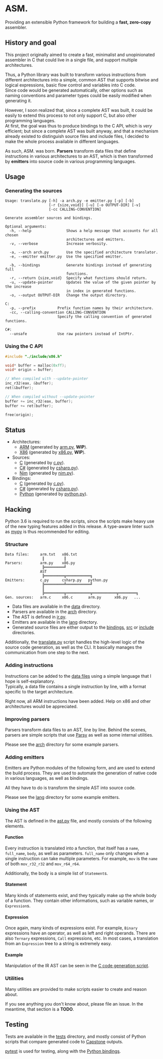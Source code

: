 ASM.
====

Providing an extensible Python framework for building a **fast, zero-copy** assembler.

## History and goal

This project originally aimed to create a fast, minimalist and unopinionated assembler in C
that could live in a single file, and support multiple architectures.

Thus, a Python library was built to transform various instructions from different architectures
into a simple, common AST that supports bitwise and logical expressions, basic flow control
and variables into C code.  
Since code would be generated automatically, other options such as naming conventions and parameter
types could be easily modified when generating it.

However, I soon realized that, since a complete AST was built, it could be easily to extend this
process to not only support C, but also other programming languages.  
At first, the goal was thus to produce bindings to the C API, which is *very* efficient; but since a
complete AST was built anyway, and that a mechanism already existed to distinguish source files and
include files, I decided to make the whole process available in different languages.

As such, ASM. was born. **Parsers** transform data files that define instructions in various architectures
to an AST, which is then transformed by **emitters** into source code in various programming languages.

## Usage

### Generating the sources
```
Usage: translate.py [-h] -a arch.py -e emitter.py [-p] [-b]
                    [-r {size,void}] [-u] [-o OUTPUT-DIR] [-v]
                    [-cc CALLING-CONVENTION]

Generate assembler sources and bindings.

Optional arguments:
  -h, --help                Shows a help message that accounts for all chosen
                            architectures and emitters.
  -v, --verbose             Increase verbosity.

  -a, --arch arch.py        Use the specified architecture translator.
  -e, --emitter emitter.py  Use the specified emitter.

  -b, --bindings            Generate bindings instead of generating full
                            functions.
  -r, --return {size,void}  Specify what functions should return.
  -u, --update-pointer      Updates the value of the given pointer by the increase
                            in index in generated functions.
  -o, --output OUTPUT-DIR   Change the output directory.

C:
  -p, --prefix          Prefix function names by their architecture.
  -cc, --calling-convention CALLING-CONVENTION
                        Specify the calling convention of generated functions.

C#:
  --unsafe              Use raw pointers instead of IntPtr.
```

### Using the C API
```c
#include "./include/x86.h"

void* buffer = malloc(0xff);
void* origin = buffer;

// When compiled with --update-pointer
inc_r32(eax, &buffer);
ret(&buffer);

// When compiled without --update-pointer
buffer += inc_r32(eax, buffer);
buffer += ret(buffer);

free(origin);

```

## Status
- Architectures:
  * [ARM](./src/c/arm.c) (generated by [arm.py](./asm/arch/arm.py), **WIP**).
  * [X86](./src/c/x86.c) (generated by [x86.py](./asm/arch/x86.py), **WIP**).
- Sources:
  * [C](./src/c) (generated by [c.py](./asm/lang/c.py)).
  * [C#](./src/csharp) (generated by [csharp.py](./asm/lang/csharp.py)).
  * [Nim](./src/nim) (generated by [nim.py](./asm/lang/nim.py)).
- Bindings:
  * [C](./include) (generated by [c.py](./asm/lang/c.py)).
  * [C#](./bindings/csharp) (generated by [csharp.py](./asm/lang/csharp.py)).
  * [Python](./bindings/python) (generated by [python.py](./asm/lang/python.py)).

## Hacking
Python 3.6 is required to run the scripts, since the scripts make heavy use of the new typing
features added in this release. A type-aware linter such as [mypy](http://mypy-lang.org/) is
thus recommended for editing.

### Structure
```
Data files:     arm.txt   x86.txt
                 ║         ║
Parsers:        arm.py    x86.py
                 ╠═════════╝
                AST
                 ╠═════════╦═══════════╗
Emitters:       c.py      csharp.py   python.py
                 ╠═════════╩═══════════╝
                 ║
                 ╠═════════╦═══════════╦═══════════╦════════╗
Gen. sources:   arm.c     x86.c       arm.py      x86.py   ...
```

- Data files are available in the [data](./asm/data) directory.
- Parsers are available in the [arch](./asm/arch) directory.
- The AST is defined in [ir.py](./asm/ir.py).
- Emitters are available in the [lang](./asm/lang) directory.
- Generated source files are either output to the [bindings](./bindings),
  [src](./src) or [include](./include) directories.

Additionally, the [translate.py](./translate.py) script handles the high-level logic of the source code generation, as well as the CLI. It basically manages the communication from one step to the next.

### Adding instructions
Instructions can be added to the [data files](./asm/data) using a simple language that I hope is self-explanatory.  
Typically, a data file contains a single instruction by line, with a format specific to the
target architecture.

Right now, all ARM instructions have been added. Help on x86 and other architectures would be
appreciated.

### Improving parsers
Parsers transform data files to an AST, line by line. Behind the scenes,
parsers are simple scripts that use [Parsy](https://github.com/python-parsy/parsy) as
well as some internal utilities.

Please see the [arch](./asm/arch) directory for some example parsers.

### Adding emitters
Emitters are Python modules of the following form, and are used to extend
the build process. They are used to automate the generation of native code
in various languages, as well as bindings.

All they have to do is transform the simple AST into source code.

Please see the [lang](./asm/lang) directory for some example emitters.

### Using the AST
The AST is defined in the [ast.py](./src/ast.py) file, and mostly consists of the following elements.

#### Function
Every instruction is translated into a function, that itself has a `name`, `full_name`,
`body`, as well as parameters. `full_name` only changes when a single instruction can take
multiple parameters. For example, `mov` is the `name` of both `mov_r32_r32` and `mov_r64_r64`.

Additionally, the body is a simple list of `Statement`s.

#### Statement
Many kinds of statements exist, and they typically make up the whole body of a function. They
contain other informations, such as variable names, or `Expression`s.

#### Expression
Once again, many kinds of expressions exist. For example, `Binary` expressions have an
operator, as well as left and right operands. There are also `Ternary` expressions,
`Call` expressions, etc. In most cases, a translation from an `Expression` tree to a string
is extremely easy.

#### Example
Manipulation of the IR AST can be seen in the [C code generation script](./asm/lang/c.py).

### Utilities
Many utilities are provided to make scripts easier to create and reason about.

If you see anything you don't know about, please file an issue. In the meantime,
that section is a **TODO**.

## Testing
Tests are available in the [tests](./tests) directory, and mostly consist of Python
scripts that compare generated code to [Capstone](http://www.capstone-engine.org) outputs.

[pytest](https://docs.pytest.org/en/latest/) is used for testing, along with
the [Python bindings](./bindings/python).
